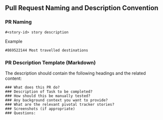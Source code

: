 
## Pull Request Naming and Description Convention

### PR Naming

```
#<story-id> story description
```
Example

```
#869522144 Most travelled destinations
```

### PR Description Template (Markdown)

The description should contain the following headings and the related content:

```
### What does this PR do?
### Description of Task to be completed?
### How should this be manually tested?
### Any background context you want to provide?
### What are the relevant pivotal tracker stories?
### Screenshots (if appropriate)
### Questions:
```
